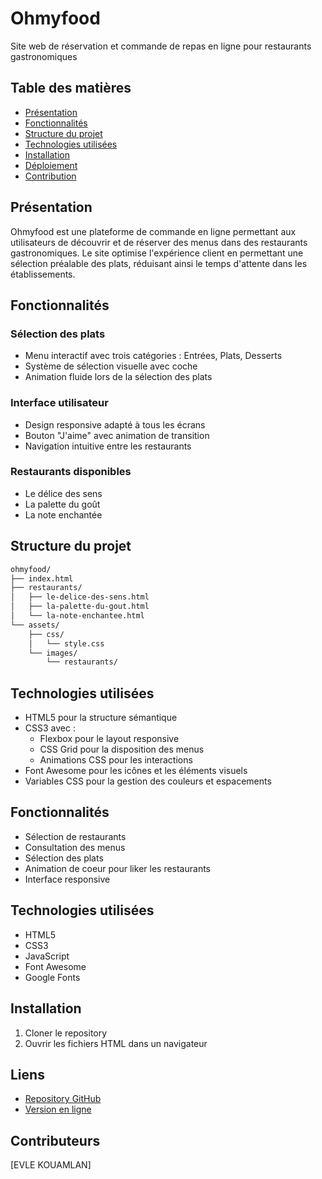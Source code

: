 # Ohmyfood
Site web de réservation et commande de repas en ligne pour restaurants gastronomiques

## Table des matières
- [Présentation](#présentation)
- [Fonctionnalités](#fonctionnalités)
- [Structure du projet](#structure-du-projet)
- [Technologies utilisées](#technologies-utilisées)
- [Installation](#installation)
- [Déploiement](#déploiement)
- [Contribution](#contribution)

## Présentation
Ohmyfood est une plateforme de commande en ligne permettant aux utilisateurs de découvrir et de réserver des menus dans des restaurants gastronomiques. Le site optimise l'expérience client en permettant une sélection préalable des plats, réduisant ainsi le temps d'attente dans les établissements.

## Fonctionnalités
### Sélection des plats
- Menu interactif avec trois catégories : Entrées, Plats, Desserts
- Système de sélection visuelle avec coche
- Animation fluide lors de la sélection des plats

### Interface utilisateur
- Design responsive adapté à tous les écrans
- Bouton "J'aime" avec animation de transition
- Navigation intuitive entre les restaurants

### Restaurants disponibles
- Le délice des sens
- La palette du goût
- La note enchantée

## Structure du projet
```markdown
ohmyfood/
├── index.html
├── restaurants/
│   ├── le-delice-des-sens.html
│   ├── la-palette-du-gout.html
│   └── la-note-enchantee.html
└── assets/
    ├── css/
    │   └── style.css
    └── images/
        └── restaurants/
```

## Technologies utilisées
- HTML5 pour la structure sémantique
- CSS3 avec :
  * Flexbox pour le layout responsive
  * CSS Grid pour la disposition des menus
  * Animations CSS pour les interactions
- Font Awesome pour les icônes et les éléments visuels
- Variables CSS pour la gestion des couleurs et espacements

## Fonctionnalités
- Sélection de restaurants
- Consultation des menus
- Sélection des plats
- Animation de coeur pour liker les restaurants
- Interface responsive

## Technologies utilisées
- HTML5
- CSS3
- JavaScript
- Font Awesome
- Google Fonts

## Installation
1. Cloner le repository
2. Ouvrir les fichiers HTML dans un navigateur

## Liens
- [Repository GitHub](#https://github.com/KOUAMLAN/ocprojet4)
- [Version en ligne](#)

## Contributeurs
[EVLE KOUAMLAN]